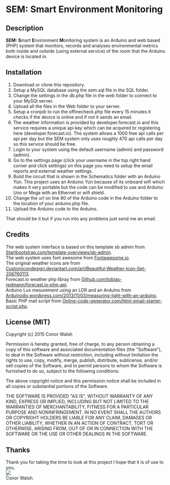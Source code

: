 SEM: Smart Environment Monitoring
=============

Description
-----------

**SEM:** **S**mart **E**nvironment **M**onitoring system is an Arduino and web based (PHP) system that monitors, records and analyses environmental metrics both inside and outside (using external service) of the room that the Arduino device is located in.

Installation
-----------

1. Download or clone this repository.
2. Setup a MySQL database using the sem.sql file in the SQL folder.
3. Change the settings in the db.php file in the web folder to connect to your MySQl server.
4. Upload all the files in the Web folder to your server.
5. Setup a cronjob to run the offinecheck.php file every 15 minutes it checks if the device is online and if not it sends an email.
6. The weather information is provided by developer.forecast.io and this service requires a unique api key which can be acquired br registering here (developer.forecast.io). The system allows a 1000 free api calls per api per day but the SEM system only uses roughly 470 api calls per day so this service should be free.
7. Login to your system using the default username (admin) and password (admin).
8. Go to the settings page (click your username in the top right hand corner and click settings) on this page you need to setup the email reports and external weather settings.
9. Build the circuit that is shown in the Schematics folder with an Arduino Yún. This project uses an Arduino Yún because of its onboard wifi which makes it very portable but the code can be modified to use and Arduino Uno or Mega with an Ethernet or wifi shield.
10. Change the url on line 80 of the Arduino code in the Arduino folder to the location of your arduino.php file.
11. Upload the Arduino code to the Arduino.

That should be it but if you run into any problems just send me an email.

Credits
------

The web system interface is based on this template sb admin from <a href="http://startbootstrap.com/template-overviews/sb-admin/" target="_blank">Startbootstrap.com/template-overviews/sb-admin</a>.<br/>
The web system uses font awesome from <a href="http://fontawesome.io/" target="_blank">Fontawesome.io</a>.<br/>
The original weather icons are from <a href="http://customicondesign.deviantart.com/art/Beautiful-Weather-Icon-Set-208760113" target="_blank">Customicondesign.deviantart.com/art/Beautiful-Weather-Icon-Set-208760113</a>.<br/>
Forecast.io weather php libray from <a href="https://github.com/tobias-redmann/forecast.io-php-api" target="_blank">Github.com/tobias-redmann/forecast.io-php-api</a>.<br/>
Arduino Lux mesurement using an LDR and an Arduino from <a href="https://arduinodiy.wordpress.com/2013/11/03/measuring-light-with-an-arduino/" target="_blank">Arduinodiy.wordpress.com/2013/11/03/measuring-light-with-an-arduino</a>.<br/>
Basic PHP mail script from <a href="http://online-code-generator.com/html-email-starter-script.php" target="_blank">Online-code-generator.com/html-email-starter-script.php</a>.

License (MIT)
------
Copyright (c) 2015 Conor Walsh 

Permission is hereby granted, free of charge, to any person obtaining a copy
of this software and associated documentation files (the "Software"), to deal
in the Software without restriction, including without limitation the rights
to use, copy, modify, merge, publish, distribute, sublicense, and/or sell
copies of the Software, and to permit persons to whom the Software is
furnished to do so, subject to the following conditions:

The above copyright notice and this permission notice shall be included in all
copies or substantial portions of the Software.

THE SOFTWARE IS PROVIDED "AS IS", WITHOUT WARRANTY OF ANY KIND, EXPRESS OR
IMPLIED, INCLUDING BUT NOT LIMITED TO THE WARRANTIES OF MERCHANTABILITY,
FITNESS FOR A PARTICULAR PURPOSE AND NONINFRINGEMENT. IN NO EVENT SHALL THE
AUTHORS OR COPYRIGHT HOLDERS BE LIABLE FOR ANY CLAIM, DAMAGES OR OTHER
LIABILITY, WHETHER IN AN ACTION OF CONTRACT, TORT OR OTHERWISE, ARISING FROM,
OUT OF OR IN CONNECTION WITH THE SOFTWARE OR THE USE OR OTHER DEALINGS IN THE
SOFTWARE.

Thanks
------

Thank you for taking the time to look at this project I hope that it is of use to you,<br/>
<img src="http://conorwalsh.net/sig.png" /><br/>
Conor Walsh.
